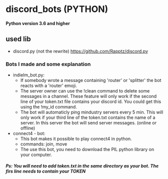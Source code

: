 # discord_bots (PYTHON)
#### Python version 3.6 and higher

## used lib
  * discord.py (not the rewrite)
    https://github.com/Rapptz/discord.py

### Bots I made and some explanation
  * indielm_bot.py:
    * If somebody wrote a message containing 'router' or 'splitter' the bot reacts with a 'router' emoji.
    * The server owner can use the !clean command to delete some messages in a channel.
      These feature will only work if the second line of your token.txt file contains your discord id.
      You could get this using the !my_id command.
    * The bot will automaticly ping mindustry servers every 5 min. This will only work if your third line of
      the token.txt contains the name of a server. In this server the bot will send server messages. (online or offline)
  * connect4 - bot:
    * This bot makes it possible to play connect4 in python.
    * commands: join, move <num>
    * The use this bot, you need to download the PIL python library on your computer. 
      
       
##### Ps: You will need to add token.txt in the same directory as your bot. The firs line needs to contain your TOKEN
   
   
